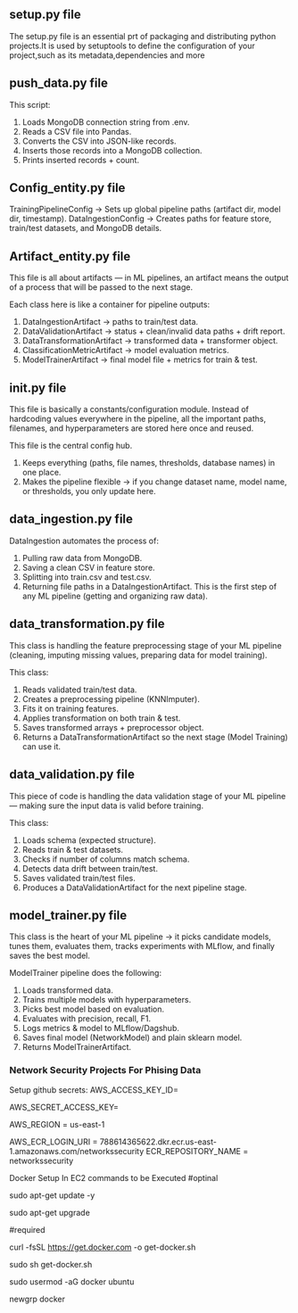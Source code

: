 ## setup.py file
The setup.py file is an essential prt of packaging and 
distributing python projects.It is used by setuptools
to define the configuration of your project,such as its metadata,dependencies and more

## push_data.py file
This script:
1) Loads MongoDB connection string from .env.
2) Reads a CSV file into Pandas.
3) Converts the CSV into JSON-like records.
4) Inserts those records into a MongoDB collection.
5) Prints inserted records + count.
   
## Config_entity.py file
TrainingPipelineConfig → Sets up global pipeline paths (artifact dir, model dir, timestamp).
DataIngestionConfig → Creates paths for feature store, train/test datasets, and MongoDB details.

## Artifact_entity.py file
This file is all about artifacts — in ML pipelines, an artifact means the output of a process that will be passed to the next stage.

Each class here is like a container for pipeline outputs:

1) DataIngestionArtifact → paths to train/test data.
2) DataValidationArtifact → status + clean/invalid data paths + drift report.
3) DataTransformationArtifact → transformed data + transformer object.
4) ClassificationMetricArtifact → model evaluation metrics.
5) ModelTrainerArtifact → final model file + metrics for train & test.

## __init__.py file

This file is basically a constants/configuration module. Instead of hardcoding 
values everywhere in the pipeline, all the important paths, filenames, and hyperparameters are stored here once and reused.

This file is the central config hub.
1) Keeps everything (paths, file names, thresholds, database names) in one place.
2) Makes the pipeline flexible → if you change dataset name, model name, or thresholds, you only update here.


## data_ingestion.py file
DataIngestion automates the process of:
1) Pulling raw data from MongoDB.
2) Saving a clean CSV in feature store.
3) Splitting into train.csv and test.csv.
4) Returning file paths in a DataIngestionArtifact.
This is the first step of any ML pipeline (getting and organizing raw data).

## data_transformation.py file
This class is handling the feature preprocessing stage of
your ML pipeline (cleaning, imputing missing values, preparing data for model training).

This class:
1) Reads validated train/test data.
2) Creates a preprocessing pipeline (KNNImputer).
3) Fits it on training features.
4) Applies transformation on both train & test.
5) Saves transformed arrays + preprocessor object.
6) Returns a DataTransformationArtifact so the next stage (Model Training) can use it.

## data_validation.py file

This piece of code is handling the data validation 
stage of your ML pipeline — making sure the input data is valid before training.

This class:
1) Loads schema (expected structure).
2) Reads train & test datasets.
3) Checks if number of columns match schema.
4) Detects data drift between train/test.
5) Saves validated train/test files.
6) Produces a DataValidationArtifact for the next pipeline stage.

## model_trainer.py file
This class is the heart of your ML pipeline → it picks candidate models, 
tunes them, evaluates them, tracks experiments with MLflow, and finally saves the best model.

ModelTrainer pipeline does the following:
1) Loads transformed data.
2) Trains multiple models with hyperparameters.
3) Picks best model based on evaluation.
4) Evaluates with precision, recall, F1.
5) Logs metrics & model to MLflow/Dagshub.
6) Saves final model (NetworkModel) and plain sklearn model.
7) Returns ModelTrainerArtifact.
   
### Network Security Projects For Phising Data

Setup github secrets:
AWS_ACCESS_KEY_ID=

AWS_SECRET_ACCESS_KEY=

AWS_REGION = us-east-1

AWS_ECR_LOGIN_URI = 788614365622.dkr.ecr.us-east-1.amazonaws.com/networkssecurity
ECR_REPOSITORY_NAME = networkssecurity


Docker Setup In EC2 commands to be Executed
#optinal

sudo apt-get update -y

sudo apt-get upgrade

#required

curl -fsSL https://get.docker.com -o get-docker.sh

sudo sh get-docker.sh

sudo usermod -aG docker ubuntu

newgrp docker
